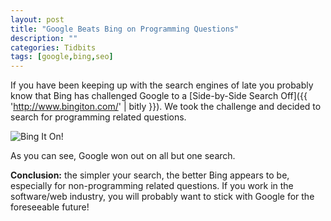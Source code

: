 ```yaml
---
layout: post
title: "Google Beats Bing on Programming Questions"
description: ""
categories: Tidbits
tags: [google,bing,seo]
---
```


If you have been keeping up with the search engines of late you probably know that Bing has challenged Google to a [Side-by-Side Search Off]({{ 'http://www.bingiton.com/' | bitly }}). We took the challenge and decided to search for programming related questions.

<!--more-->

![Bing It On!](/uploads/2012/09/bing-vs-google.jpg)

As you can see, Google won out on all but one search.

**Conclusion:** the simpler your search, the better Bing appears to be, especially for non-programming related questions. If you work in the software/web industry, you will probably want to stick with Google for the foreseeable future!
